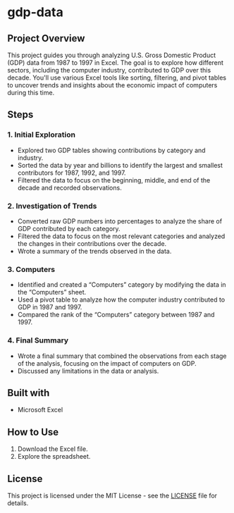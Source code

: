 # gdp-data

## Project Overview

This project guides you through analyzing U.S. Gross Domestic Product (GDP) data from 1987 to 1997 in Excel. The goal is to explore how different sectors, including the computer industry, contributed to GDP over this decade. You'll use various Excel tools like sorting, filtering, and pivot tables to uncover trends and insights about the economic impact of computers during this time.

## Steps

### 1. **Initial Exploration**
   - Explored two GDP tables showing contributions by category and industry.
   - Sorted the data by year and billions to identify the largest and smallest contributors for 1987, 1992, and 1997.
   - Filtered the data to focus on the beginning, middle, and end of the decade and recorded observations.

### 2. **Investigation of Trends**
   - Converted raw GDP numbers into percentages to analyze the share of GDP contributed by each category.
   - Filtered the data to focus on the most relevant categories and analyzed the changes in their contributions over the decade.
   - Wrote a summary of the trends observed in the data.

### 3. **Computers**
   - Identified and created a “Computers” category by modifying the data in the “Computers” sheet.
   - Used a pivot table to analyze how the computer industry contributed to GDP in 1987 and 1997.
   - Compared the rank of the “Computers” category between 1987 and 1997.

### 4. **Final Summary**
   - Wrote a final summary that combined the observations from each stage of the analysis, focusing on the impact of computers on GDP.
   - Discussed any limitations in the data or analysis.

## Built with
- Microsoft Excel

## How to Use
1. Download the Excel file.
2. Explore the spreadsheet.

## License
This project is licensed under the MIT License - see the [LICENSE](LICENSE) file for details.
